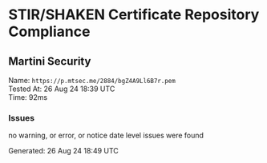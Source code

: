 # STIR/SHAKEN Certificate Repository Compliance

## Martini Security

Name: `https://p.mtsec.me/2884/bgZ4A9Ll6B7r.pem`\
Tested At: 26 Aug 24 18:39 UTC\
Time: 92ms

### Issues

no warning, or error, or notice date level issues were found

Generated: 26 Aug 24 18:49 UTC